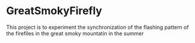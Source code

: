 # GreatSmokyFirefly
This project is to experiment the synchronization of the flashing pattern of the firefiles in the great smoky mountatin in the summer
